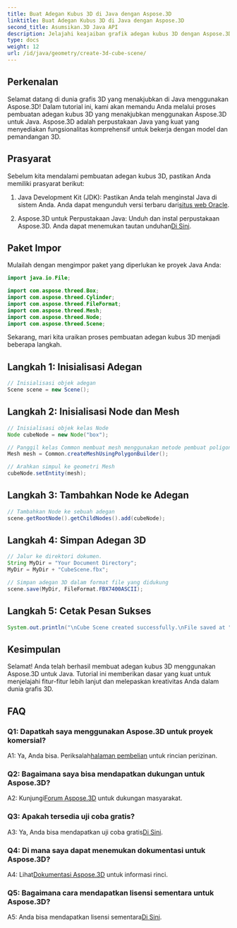 ```yaml
---
title: Buat Adegan Kubus 3D di Java dengan Aspose.3D
linktitle: Buat Adegan Kubus 3D di Java dengan Aspose.3D
second_title: Asumsikan.3D Java API
description: Jelajahi keajaiban grafik adegan kubus 3D dengan Aspose.3D untuk Java. Ciptakan pemandangan menakjubkan dengan mudah.
type: docs
weight: 12
url: /id/java/geometry/create-3d-cube-scene/
---
```

## Perkenalan

Selamat datang di dunia grafis 3D yang menakjubkan di Java menggunakan Aspose.3D! Dalam tutorial ini, kami akan memandu Anda melalui proses pembuatan adegan kubus 3D yang menakjubkan menggunakan Aspose.3D untuk Java. Aspose.3D adalah perpustakaan Java yang kuat yang menyediakan fungsionalitas komprehensif untuk bekerja dengan model dan pemandangan 3D.

## Prasyarat

Sebelum kita mendalami pembuatan adegan kubus 3D, pastikan Anda memiliki prasyarat berikut:

1.  Java Development Kit (JDK): Pastikan Anda telah menginstal Java di sistem Anda. Anda dapat mengunduh versi terbaru dari[situs web Oracle](https://www.oracle.com/java/).

2.  Aspose.3D untuk Perpustakaan Java: Unduh dan instal perpustakaan Aspose.3D. Anda dapat menemukan tautan unduhan[Di Sini](https://releases.aspose.com/3d/java/).

## Paket Impor

Mulailah dengan mengimpor paket yang diperlukan ke proyek Java Anda:

```java
import java.io.File;

import com.aspose.threed.Box;
import com.aspose.threed.Cylinder;
import com.aspose.threed.FileFormat;
import com.aspose.threed.Mesh;
import com.aspose.threed.Node;
import com.aspose.threed.Scene;
```

Sekarang, mari kita uraikan proses pembuatan adegan kubus 3D menjadi beberapa langkah.

## Langkah 1: Inisialisasi Adegan

```java
// Inisialisasi objek adegan
Scene scene = new Scene();
```

## Langkah 2: Inisialisasi Node dan Mesh

```java
// Inisialisasi objek kelas Node
Node cubeNode = new Node("box");

// Panggil kelas Common membuat mesh menggunakan metode pembuat poligon untuk menyetel instance mesh
Mesh mesh = Common.createMeshUsingPolygonBuilder();

// Arahkan simpul ke geometri Mesh
cubeNode.setEntity(mesh);
```

## Langkah 3: Tambahkan Node ke Adegan

```java
// Tambahkan Node ke sebuah adegan
scene.getRootNode().getChildNodes().add(cubeNode);
```

## Langkah 4: Simpan Adegan 3D

```java
// Jalur ke direktori dokumen.
String MyDir = "Your Document Directory";
MyDir = MyDir + "CubeScene.fbx";

// Simpan adegan 3D dalam format file yang didukung
scene.save(MyDir, FileFormat.FBX7400ASCII);
```

## Langkah 5: Cetak Pesan Sukses

```java
System.out.println("\nCube Scene created successfully.\nFile saved at " + MyDir);
```

## Kesimpulan

Selamat! Anda telah berhasil membuat adegan kubus 3D menggunakan Aspose.3D untuk Java. Tutorial ini memberikan dasar yang kuat untuk menjelajahi fitur-fitur lebih lanjut dan melepaskan kreativitas Anda dalam dunia grafis 3D.

## FAQ

### Q1: Dapatkah saya menggunakan Aspose.3D untuk proyek komersial?

 A1: Ya, Anda bisa. Periksalah[halaman pembelian](https://purchase.aspose.com/buy) untuk rincian perizinan.

### Q2: Bagaimana saya bisa mendapatkan dukungan untuk Aspose.3D?

 A2: Kunjungi[Forum Aspose.3D](https://forum.aspose.com/c/3d/18) untuk dukungan masyarakat.

### Q3: Apakah tersedia uji coba gratis?

 A3: Ya, Anda bisa mendapatkan uji coba gratis[Di Sini](https://releases.aspose.com/).

### Q4: Di mana saya dapat menemukan dokumentasi untuk Aspose.3D?

 A4: Lihat[Dokumentasi Aspose.3D](https://reference.aspose.com/3d/java/) untuk informasi rinci.

### Q5: Bagaimana cara mendapatkan lisensi sementara untuk Aspose.3D?

 A5: Anda bisa mendapatkan lisensi sementara[Di Sini](https://purchase.aspose.com/temporary-license/).